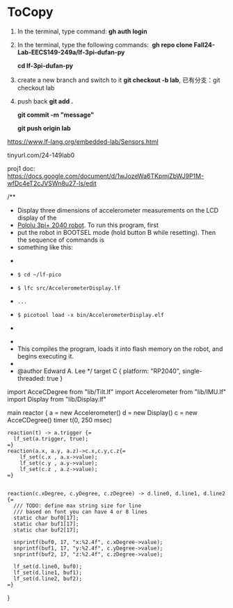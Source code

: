 # ToCopy


1. In the terminal, type command: **gh auth login**

2. In the terminal, type the following commands: 
**gh repo clone Fall24-Lab-EECS149-249a/lf-3pi-dufan-py**

    **cd lf-3pi-dufan-py**
3. create a new branch and switch to it **git checkout -b lab<x>**, 已有分支：git checkout lab
4. push back  **git add .**


      **git commit -m "message"**

   
      **git push origin lab<x>**

   
https://www.lf-lang.org/embedded-lab/Sensors.html 


tinyurl.com/24-149lab0


proj1 doc: https://docs.google.com/document/d/1wJozeWa6TKpmjZbWJ9P1M-wfDc4eT2cJVSWn8u27-ls/edit


/**
 * Display three dimensions of accelerometer measurements on the LCD display of the
 * <a href="https://www.pololu.com/docs/0J86">Pololu 3pi+ 2040 robot</a>. To run this program, first
 * put the robot in BOOTSEL mode (hold button B while resetting). Then the sequence of commands is
 * something like this:
 * ```
 *     $ cd ~/lf-pico
 *     $ lfc src/AccelerometerDisplay.lf
 *     ...
 *     $ picotool load -x bin/AccelerometerDisplay.elf
 * ```

 *
 * This compiles the program, loads it into flash memory on the robot, and begins executing it.
 *
 * @author Edward A. Lee
 */
 target C {
    platform: "RP2040",
    single-threaded: true
  }
  
  import AcceCDegree from "lib/Tilt.lf"
  import Accelerometer from "lib/IMU.lf"
  import Display from "lib/Display.lf"
  
  main reactor {
    a = new Accelerometer()
    d = new Display()
    c = new AcceCDegree()
    timer t(0, 250 msec)
  
    reaction(t) -> a.trigger {=
      lf_set(a.trigger, true);
    =}
    reaction(a.x, a.y, a.z)->c.x,c.y,c.z{=
        lf_set(c.x , a.x->value);
        lf_set(c.y , a.y->value);
        lf_set(c.z , a.z->value);
    =}


    reaction(c.xDegree, c.yDegree, c.zDegree) -> d.line0, d.line1, d.line2 {=
      /// TODO: define max string size for line
      /// based on font you can have 4 or 8 lines
      static char buf0[17];
      static char buf1[17];
      static char buf2[17];
      
      snprintf(buf0, 17, "x:%2.4f", c.xDegree->value);
      snprintf(buf1, 17, "y:%2.4f", c.yDegree->value);
      snprintf(buf2, 17, "z:%2.4f", c.zDegree->value);
  
      lf_set(d.line0, buf0);
      lf_set(d.line1, buf1);
      lf_set(d.line2, buf2);
    =}
  }
  
